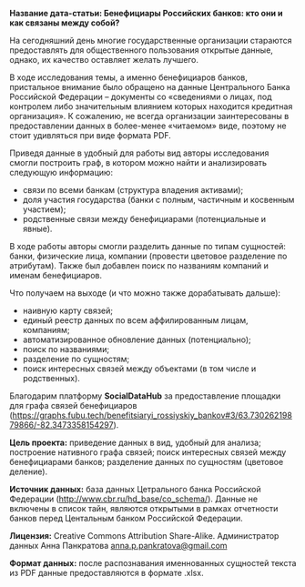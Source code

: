**Название дата-статьи: Бенефициары Российских банков: кто они и как связаны между собой?**

На сегодняшний день многие государственные организации стараются предоставлять для общественного пользования открытые данные, однако, их качество оставляет желать лучшего.

В ходе исследования темы, а именно бенефициаров банков, пристальное внимание было обращено на данные Центрального Банка Российской Федерации – документы со «сведениями о лицах, под контролем либо значительным влиянием которых находится кредитная организация». К сожалению, не всегда организации заинтересованы в предоставлении данных в более-менее «читаемом» виде, поэтому не стоит удивляться при виде формата PDF.

Приведя данные в удобный для работы вид авторы исследования смогли построить граф, в котором можно найти и анализировать следующую информацию:
- связи по всеми банкам (структура владения активами);
- доля участия государства (банки с полным, частичным и косвенным участием);
- родственные связи между бенефициарами (потенциальные и явные).

В ходе работы авторы смогли разделить данные по типам сущностей: банки, физические лица, компании (провести цветовое разделение по атрибутам). Также был добавлен поиск по названиям компаний и именам бенефициаров.

Что получаем на выходе (и что можно также дорабатывать дальше):
- наивную карту связей;
- единый реестр данных по всем аффилированным лицам, компаниям;
- автоматизированное обновление данных (потенциально);
- поиск по названиями;
- разделение по сущностям;
- поиск интересных связей между объектами (в том числе и родственных).

Благодарим платформу **SocialDataHub** за предоставление площадки для графа связей бенефициаров (https://graphs.fubu.tech/benefitsiaryi_rossiyskiy_bankov#3/63.73026219879866/-82.3473358154297).

**Цель проекта:** приведение данных в вид, удобный для анализа; построение нативного графа связей; поиск интересных связей между бенефициарами банков; разделение данных по сущностям (цветовое деление).

**Источник данных:** база данных Цетрального банка Российской Федерации (http://www.cbr.ru/hd_base/co_schema/). Данные не включены в список тайн, являются открытыми в рамках отчетности банков перед Центальным банком Российской Федерации.

**Лицензия:** Creative Commons Attribution Share-Alike. Администратор данных Анна Панкратова anna.p.pankratova@gmail.com

**Формат данных:** после распознавания именнованных сущностей текста из PDF данные предоставляются в формате .xlsx.
